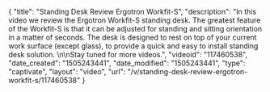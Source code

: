{
    "title": "Standing Desk Review Ergotron Workfit-S",
    "description": "In this video we review the Ergotron Workfit-S standing desk. The greatest feature of the Workfit-S is that it can be adjusted for standing and sitting orientation in a matter of seconds. The desk is designed to rest on top of your current work surface (except glass), to provide a quick and easy to install standing desk solution. \n\nStay tuned for more videos.",
    "videoid": "117460538",
    "date_created": "1505243441",
    "date_modified": "1505243441",
    "type": "captivate",
    "layout": "video",
    "url": "\/v\/standing-desk-review-ergotron-workfit-s\/117460538"
}